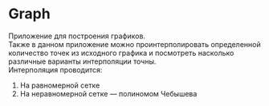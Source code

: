 # Graph
Приложение для построения графиков.  
Также в данном приложение можно проинтерполировать определенной количество точек из исходного графика и посмотреть насколько различные варианты интерполяции точны.  
Интерполяция проводится:
1. На равномерной сетке
2. На неравномерной сетке — полиномом Чебышева